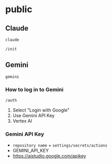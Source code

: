 # public

## Claude

```bash
claude
```

```bash
/init
```

## Gemini

```bash
gemini
```

### How to log in to Gemini

```bash
/auth
```

1. Select "Login with Google"
2. Use Gemini API Key
3. Vertex AI

### Gemini API Key

- `repository name` + `settings/secrets/actions`
- GEMINI_API_KEY
- https://aistudio.google.com/apikey
